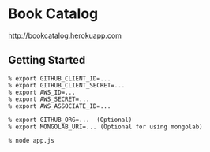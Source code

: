 # Book Catalog

<http://bookcatalog.herokuapp.com>

## Getting Started

    % export GITHUB_CLIENT_ID=...
    % export GITHUB_CLIENT_SECRET=...
    % export AWS_ID=...
    % export AWS_SECRET=...
    % export AWS_ASSOCIATE_ID=...

    % export GITHUB_ORG=...  (Optional)
    % export MONGOLAB_URI=... (Optional for using mongolab)

    % node app.js
